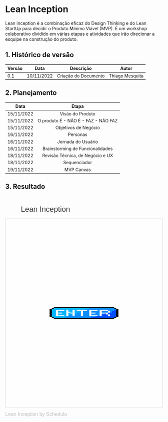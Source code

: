 # Lean Inception
Lean inception é a combinação eficaz do Design Thinking e do Lean StartUp para decidir o Produto Mínimo Viável (MVP). É um workshop colaborativo dividido em várias etapas e atividades que irão direcionar a esquipe na construção do produto.

## 1. Histórico de versão
| Versão | Data       | Descrição                                                                   | Autor           |
| ------ | ---------- | --------------------------------------------------------------------------- | --------------- |
| 0.1    | 10/11/2022 | Criação do Documento                                   | Thiago Mesquita |

## 2. Planejamento

| Data | Etapa |
| :--------: | :--------: |
| 15/11/2022 | Visão do Produto |
| 15/11/2022 | O produto É - NÃO É - FAZ - NÃO FAZ |
| 15/11/2022 | Objetivos de Negócio |
| 16/11/2022 | Personas |
| 16/11/2022 | Jornada do Usuário |
| 16/11/2022 | Brainstorming de Funcionalidades |
| 18/11/2022 | Revisão Técnica, de Negócio e UX |
| 18/11/2022 | Sequenciador |
| 19/11/2022 | MVP Canvas |

## 3. Resultado


<div style="width: 100%;" class="embed-thumb"> 
  <h1 style="position: relative;vertical-align: middle;display: inline-block; font-size: 24px; line-height:22px; color: #393939;margin-bottom: 10px; font-weight: 300;font-family: Proxima Nova, sans-serif;">  
  <div style="padding-left:50px"> 
    <span style="max-width:555px;display: inline-block;overflow: hidden; white-space: nowrap;text-overflow: ellipsis;line-height: 1; height: 25px; margin-top: -3px;">Lean Inception</span> 
    <span style="position:relative;top:-3px;font-size: 16px; margin-top: -6px; line-height: 24px;color: #393939; font-weight: 300;"></span> 
  </div> </h1> 
  <div style="position: relative; height: 0;overflow: hidden; height: 600px; min-width: 320px; border-width: 1px; border-style: solid; border-color: #d8d8d8;"> <div style="position: absolute;top: 0;left: 0;z-index: 10; width: 100%; height: 100%;background: url('./assets/leaninceptionmural.png') no-repeat center center; background-size: cover;"> 
  <div style="position: absolute;top: 0;left: 0;z-index: 20;width: 100%; height: 100%;background-color: white;-webkit-filter: opacity(.4);"></div>
  <a href="https://app.mural.co/t/unbfgaepsmds202111846/m/unbfgaepsmds202111846/1667845173427/cd33f396fcdd5f90fd708ffe007a5ddcc26b71e6?sender=u50c434c18183b02a4d128237" target="_blank" rel="noopener noreferrer" style="transform: translate(-50%, -50%);top: 50%;left: 50%; position: absolute; z-index: 30; border: none; display: block; height: 50px; background: #F1F1;">
  <img src="./assets/button.png" alt="ENTER THE MURAL" width="233" height="50"></a> 
  </div> 
  </div> <p style="margin-top: 10px;margin-bottom: 60px;line-height: 24px; font-size: 16px;font-family: Proxima Nova, sans-serif;font-weight: 400; color: #9999;"> Lean Inception by Schedula </p>
</div>
